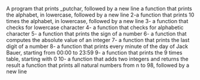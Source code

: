 A program that prints _putchar, followed by a new line
a function that prints the alphabet, in lowercase, followed by a new line
2-a function that prints 10 times the alphabet, in lowercase, followed by a new line
3-  a function that checks for lowercase character
4- a function that checks for alphabetic character
5- a function that prints the sign of a number
6- a function that computes the absolute value of an integer
7- a function that prints the last digit of a number
8- a function that prints every minute of the day of Jack Bauer, starting from 00:00 to 23:59
9- a function that prints the 9 times table, starting with 0
10- a function that adds two integers and returns the result
a function that prints all natural numbers from n to 98, followed by a new line
